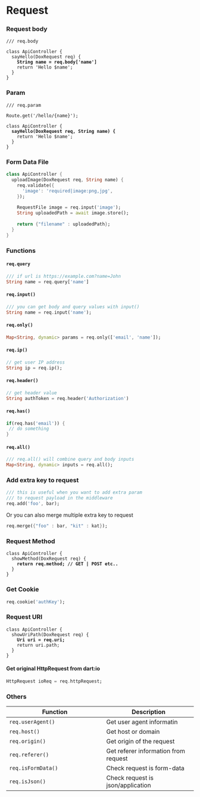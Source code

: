 # Request

### Request body

<pre class="language-dart"><code class="lang-dart">/// req.body

class ApiController {
  sayHello(DoxRequest req) {
<strong>    String name = req.body['name']
</strong>    return 'Hello $name';
  }
}
</code></pre>

### Param

<pre class="language-dart"><code class="lang-dart">/// req.param

Route.get('/hello/{name}');

class ApiController {
<strong>  sayHello(DoxRequest req, String name) {
</strong>    return 'Hello $name';
  }
}
</code></pre>

### Form Data File

```dart
class ApiController {
  uploadImage(DoxRequest req, String name) {
    req.validate({
      'image': 'required|image:png,jpg',
    });
    
    RequestFile image = req.input('image');
    String uploadedPath = await image.store();
    
    return {"filename" : uploadedPath};
  }
}
```

### Functions

#### `req.query`

```dart
/// if url is https://example.com?name=John
String name = req.query['name']
```

#### `req.input()`

```dart
/// you can get body and query values with input()
String name = req.input('name');
```

#### `req.only()`

```dart
Map<String, dynamic> params = req.only(['email', 'name']);
```

#### `req.ip()`

```dart
// get user IP address
String ip = req.ip(); 
```

#### `req.header()`

```dart
// get header value
String authToken = req.header('Authorization') 
```

#### `req.has()`

```dart
if(req.has('email')) {
 // do something
}
```

#### `req.all()`

```dart
/// req.all() will combine query and body inputs
Map<String, dynamic> inputs = req.all();
```

### Add extra key to request&#x20;

```dart
/// this is useful when you want to add extra param 
/// to request payload in the middleware
req.add('foo', bar);
```

Or you can also merge multiple extra key to request

```dart
req.merge({"foo" : bar, "kit" : kat});
```

### Request Method

<pre class="language-dart"><code class="lang-dart">class ApiController {
  showMethod(DoxRequest req) {
<strong>    return req.method; // GET | POST etc..
</strong>  }
}
</code></pre>

### Get Cookie

```dart
req.cookie('authKey');
```

### Request URI

<pre class="language-dart"><code class="lang-dart">class ApiController {
  showUriPath(DoxRequest req) {
<strong>    Uri uri = req.uri;
</strong>    return uri.path;
  }
}
</code></pre>

#### Get original HttpRequest from dart:io

```dart
HttpRequest ioReq = req.httpRequest;
```

### Others

<table><thead><tr><th width="245">Function</th><th>Description</th></tr></thead><tbody><tr><td><code>req.userAgent()</code></td><td>Get user agent informatin</td></tr><tr><td><code>req.host()</code></td><td>Get host or domain</td></tr><tr><td><code>req.origin()</code></td><td>Get origin of the request</td></tr><tr><td><code>req.referer()</code></td><td>Get referer information from request</td></tr><tr><td><code>req.isFormData()</code></td><td>Check request is form-data</td></tr><tr><td><code>req.isJson()</code></td><td>Check request is json/application</td></tr></tbody></table>

